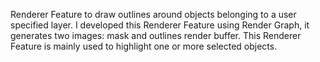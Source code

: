 Renderer Feature to draw outlines around objects belonging to a user specified layer. 
I developed this Renderer Feature using Render Graph, it generates two images: mask and outlines render buffer. 
This Renderer Feature is mainly used to highlight one or more selected objects.